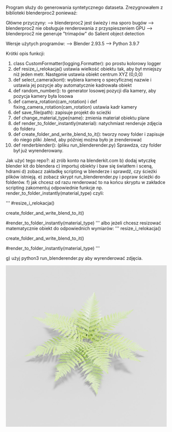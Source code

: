 Program służy do generowania syntetycznego dataseta.
Zrezygnowałem z biblioteki blenderproc2 ponieważ:

Główne przyczyny:
--> blenderproc2 jest świeży i ma sporo bugów
--> blenderproc2 nie obsługuje renderowania z przyspieszeniem GPU
--> blenderproc2 nie generuje "trimapów" do Salient object detection

Wersje użytych programów:
--> Blender 2.93.5
--> Python 3.9.7

Krótki opis funkcji:
1) class CustomFormatter(logging.Formatter):
po prostu kolorowy logger
2) def resize_i_relokacja()
ustawia wielkość obiektu tak, aby był mniejszy niż jeden metr. Następnie ustawia obiekt centrum XYZ (0,0,0)
3) def select_camera(kont):
wybiera kamerę o specyficznej nazwie i ustawia jej pozycje aby automatycznie kadrowała obiekt
4) def random_number():
to generator losowej pozycji dla kamery, aby pozycja kamery była losowa
5) def camera_rotation(cam_rotation) i def fixing_camera_rotation(cam_rotation)
ustawia kadr kamery
6) def save_file(path):
zapisuje projekt do scieżki
7) def change_material_type(name):
zmienia materiał obiektu plane
8) def render_to_folder_instantly(material):
natychmiast renderuje zdjęcia do folderu
9) def create_folder_and_write_blend_to_it():
tworzy nowy folder i zapisuje do niego pliki .blend, aby później można było je zrenderować
10) def renderblender(): (pliku run_blenderender.py)
Sprawdza, czy folder był już wyrenderowany.

Jak użyć tego repo?:
a) zrób konto na blenderkit.com
b) dodaj wtyczkę blender kit do blendera
c) importuj obiekty i baw się światłem i sceną, hdrami
d) zobacz zakładkę scripting w blenderze i sprawdź, czy ścieżki plików istnieją.
e) zobacz skrypt run_blenderender.py i popraw ścieżki do folderów.
f) jak chcesz od razu renderować to na końcu skryptu w zakładce scripting zakomentuj odpowiednie funkcje np. render_to_folder_instantly(material_type)
czyli:

'''
#resize_i_relokacja()

create_folder_and_write_blend_to_it()

#render_to_folder_instantly(material_type)
'''
albo jeżeli chcesz resizować matematycznie obiekt do odpowiednich wymiarów:
'''
resize_i_relokacja()

create_folder_and_write_blend_to_it()

#render_to_folder_instantly(material_type)
'''

g) użyj python3 run_blenderender.py aby wyrenderować zdjęcia.

![Alt text](50_6c1541852ee6be129ae27d4aa81.jpg?raw=true "Title")


